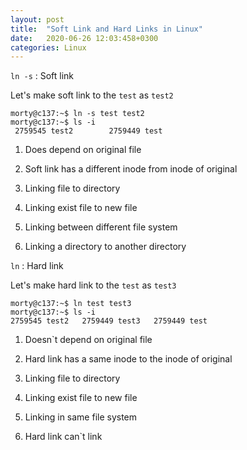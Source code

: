 ```yaml
---
layout: post
title:  "Soft Link and Hard Links in Linux"
date:   2020-06-26 12:03:458+0300
categories: Linux
---
```


`ln -s` : Soft link

Let's make soft link to the `test` as `test2`

```
morty@c137:~$ ln -s test test2
morty@c137:~$ ls -i
 2759545 test2        2759449 test   
```

1.  Does depend on original file

2.  Soft link has a different inode from inode of original 

3.  Linking file to directory

4.  Linking exist file to new file

5.  Linking between different  file system

6.  Linking a directory to another directory  



`ln` : Hard link

Let's make hard link to the `test` as `test3`

```
morty@c137:~$ ln test test3
morty@c137:~$ ls -i
2759545 test2   2759449 test3   2759449 test                 
 ```
       
1.  Doesn`t depend on original file

2.  Hard link has a same inode to the inode of original

3.  Linking file to directory

4.  Linking exist file to new file

5.  Linking in same file system

6.  Hard link can`t link




